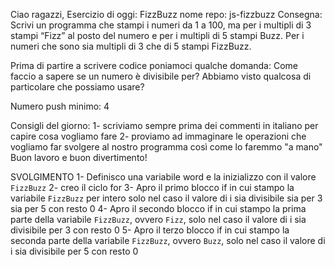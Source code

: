 Ciao ragazzi, Esercizio di oggi: FizzBuzz
nome repo: js-fizzbuzz
Consegna: Scrivi un programma che stampi i numeri da 1 a 100, ma per i multipli di 3 stampi “Fizz” al posto del numero e per i multipli di 5 stampi Buzz. Per i numeri che sono sia multipli di 3 che di 5 stampi FizzBuzz.

Prima di partire a scrivere codice poniamoci qualche domanda:
Come faccio a sapere se un numero è divisibile per? Abbiamo visto qualcosa di particolare che possiamo usare?

Numero push minimo: 4

Consigli del giorno:
1- scriviamo sempre prima dei commenti in italiano per capire cosa vogliamo fare
2- proviamo ad immaginare le operazioni che vogliamo far svolgere al nostro programma così come lo faremmo "a mano"
Buon lavoro e buon divertimento!

SVOLGIMENTO
1- Definisco una variabile word e la inizializzo con il valore `FizzBuzz`
2- creo il ciclo for
3- Apro il primo blocco if in cui stampo la variabile `FizzBuzz` per intero solo nel caso il valore di i sia divisibile sia per 3 sia per 5 con resto 0
4- Apro il secondo blocco if in cui stampo la prima parte della variabile `FizzBuzz`, ovvero `Fizz`, solo nel caso il valore di i sia divisibile per 3 con resto 0
5- Apro il terzo blocco if in cui stampo la seconda parte della variabile `FizzBuzz`, ovvero `Buzz`, solo nel caso il valore di i sia divisibile per 5 con resto 0
